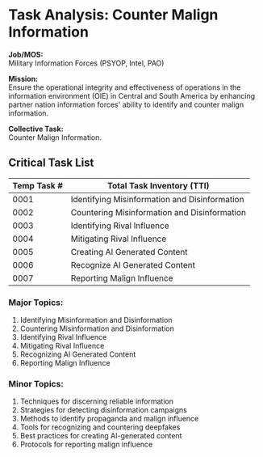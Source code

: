 # Task Analysis: Counter Malign Information

**Job/MOS:**  
Military Information Forces (PSYOP, Intel, PAO)

**Mission:**  
Ensure the operational integrity and effectiveness of operations in the information environment (OIE) in Central and South America by enhancing partner nation information forces' ability to identify and counter malign information.

**Collective Task:**  
Counter Malign Information.

## Critical Task List

| Temp Task # | Total Task Inventory (TTI)                                       |
|-------------|------------------------------------------------------------------|
| 0001        | Identifying Misinformation and Disinformation                    |
| 0002        | Countering Misinformation and Disinformation                     |
| 0003        | Identifying Rival Influence                                      |
| 0004        | Mitigating Rival Influence                                       |
| 0005        | Creating AI Generated Content                                    |
| 0006        | Recognize AI Generated Content                                   |
| 0007        | Reporting Malign Influence                                       |

### Major Topics:

1. Identifying Misinformation and Disinformation
2. Countering Misinformation and Disinformation
3. Identifying Rival Influence
4. Mitigating Rival Influence
5. Recognizing AI Generated Content
6. Reporting Malign Influence

### Minor Topics:

1. Techniques for discerning reliable information
2. Strategies for detecting disinformation campaigns
3. Methods to identify propaganda and malign influence
4. Tools for recognizing and countering deepfakes
5. Best practices for creating AI-generated content
6. Protocols for reporting malign influence

